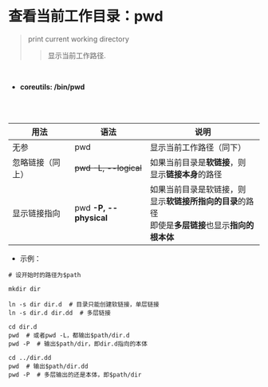 # 查看当前工作目录：pwd
> print current working directory
>
>> 显示当前工作路径.

<br>

- **coreutils: /bin/pwd**

<br><br>

| 用法 | 语法 | 说明 |
| --- | --- | --- |
| 无参 | pwd | 显示当前工作路径（同下）|
| 忽略链接（同上）| ~~pwd -L, --logical~~ | 如果当前目录是**软链接**，则<br>显示**链接本身**的路径 |
| 显示链接指向 | pwd **-P, --physical** | 如果当前目录是软链接，则<br>显示**软链接所指向的目录**的路径<br>即使是**多层链接**也显示**指向的根本体** |

- 示例：

```shell
# 设开始时的路径为$path

mkdir dir

ln -s dir dir.d  # 目录只能创建软链接，单层链接
ln -s dir.d dir.dd  # 多层链接

cd dir.d
pwd  # 或者pwd -L，都输出$path/dir.d
pwd -P  # 输出$path/dir，即dir.d指向的本体

cd ../dir.dd
pwd  # 输出$path/dir.dd
pwd -P  # 多层输出的还是本体，即$path/dir
```
